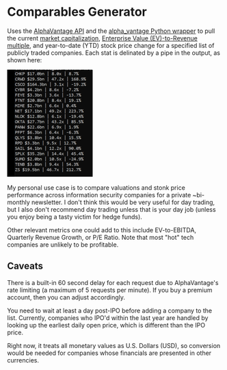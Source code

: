 # Comparables Generator

Uses the [AlphaVantage API](https://www.alphavantage.co/documentation/) and the [alpha_vantage Python wrapper](https://github.com/RomelTorres/alpha_vantage) to pull the current [market capitalization](https://www.investopedia.com/terms/m/marketcapitalization.asp), [Enterprise Value (EV)-to-Revenue multiple](https://www.investopedia.com/terms/e/ev-revenue-multiple.asp), and year-to-date (YTD) stock price change for a specified list of publicly traded companies. Each stat is delinated by a pipe in the output, as shown here:

![Image of example output](img/example-output.PNG)

My personal use case is to compare valuations and stonk price performance across information security companies for a private ~bi-monthly newsletter. I don't think this would be very useful for day trading, but I also don't recommend day trading unless that is your day job (unless you enjoy being a tasty victim for hedge funds).
 
Other relevant metrics one could add to this include EV-to-EBITDA, Quarterly Revenue Growth, or P/E Ratio. Note that most "hot" tech companies are unlikely to be profitable.

## Caveats
There is a built-in 60 second delay for each request due to AlphaVantage's rate limiting (a maximum of 5 requests per minute). If you buy a premium account, then you can adjust accordingly.

You need to wait at least a day post-IPO before adding a company to the list. Currently, companies who IPO'd within the last year are handled by looking up the earliest daily open price, which is different than the IPO price.

Right now, it treats all monetary values as U.S. Dollars (USD), so conversion would be needed for companies whose financials are presented in other currencies.
